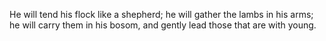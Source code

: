 He will tend his flock like a shepherd; he will gather the lambs in his arms; he will carry them in his bosom, and gently lead those that are with young.
